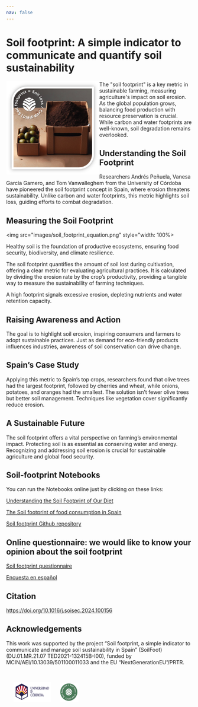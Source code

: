 ```yaml
---
nav: false
---
```


# Soil footprint: A simple indicator to communicate and quantify soil sustainability

<img src="images/soil_footprint_logo_olive.png" style="width: 50%; float:left"><h>

The "soil footprint" is a key metric in sustainable farming, measuring agriculture's impact on soil erosion. As the global population grows, balancing food production with resource preservation is crucial. While carbon and water footprints are well-known, soil degradation remains overlooked.

## Understanding the Soil Footprint

Researchers Andrés Peñuela, Vanesa García Gamero, and Tom Vanwalleghem from the University of Córdoba have pioneered the soil footprint concept in Spain, where erosion threatens sustainability. Unlike carbon and water footprints, this metric highlights soil loss, guiding efforts to combat degradation.

## Measuring the Soil Footprint

<img src="images/soil_footprint_equation.png" style="width: 100%>

Healthy soil is the foundation of productive ecosystems, ensuring food security, biodiversity, and climate resilience.

The soil footprint quantifies the amount of soil lost during cultivation, offering a clear metric for evaluating agricultural practices. It is calculated by dividing the erosion rate by the crop’s productivity, providing a tangible way to measure the sustainability of farming techniques.

A high footprint signals excessive erosion, depleting nutrients and water retention capacity.

## Raising Awareness and Action

The goal is to highlight soil erosion, inspiring consumers and farmers to adopt sustainable practices. Just as demand for eco-friendly products influences industries, awareness of soil conservation can drive change.

## Spain’s Case Study

Applying this metric to Spain’s top crops, researchers found that olive trees had the largest footprint, followed by cherries and wheat, while onions, potatoes, and oranges had the smallest. The solution isn’t fewer olive trees but better soil management. Techniques like vegetation cover significantly reduce erosion.

## A Sustainable Future

The soil footprint offers a vital perspective on farming’s environmental impact. Protecting soil is as essential as conserving water and energy. Recognizing and addressing soil erosion is crucial for sustainable agriculture and global food security.

## Soil-footprint Notebooks

You can run the Notebooks online just by clicking on these links:

[Understanding the Soil Footprint of Our Diet](https://mybinder.org/v2/gh/Soil-footprint/Soil-footprint/HEAD?urlpath=notebooks/The%20soil%20footprint%20in%20our%20diet.ipynb)

[The Soil footprint of food consumption in Spain](https://mybinder.org/v2/gh/Soil-footprint/Soil-footprint/HEAD?urlpath=notebooks/The%20soil%20footprint%20in%20Spain.ipynb)

[Soil footprint Github repository](https://github.com/Soil-footprint)

## Online questionnaire: we would like to know your opinion about the soil footprint

[Soil footprint questionnaire](https://docs.google.com/forms/d/e/1FAIpQLScVE3zPnUdXt65AjO3m6f15aVcy1WSm6C_ElWuUd9qzGDlYDw/viewform?usp=sf_link)

[Encuesta en español](https://docs.google.com/forms/d/e/1FAIpQLSdwH7tF1xyY0JXaccqEDoxydr9HqjI8l9a1lpici4cXrs37qQ/viewform?usp=sf_link)

## Citation

https://doi.org/10.1016/j.soisec.2024.100156

## Acknowledgements
This work was supported by the project “Soil footprint, a simple indicator to communicate and manage soil sustainability in Spain” (SoilFoot) (DU.01.MR.21.07 TED2021-132415B-I00), funded by MCIN/AEI/10.13039/501100011033 and the EU “NextGenerationEU”/PRTR.

&nbsp;
<div class="row">
  <img src="images/UCO_logo.png" alt="UCO logo" style="width:20%;" hspace="20"> <img src="images/soil_footprint_logo.png" alt="Soil_footprint logo" style="width:10%;" hspace="00">
<div >
